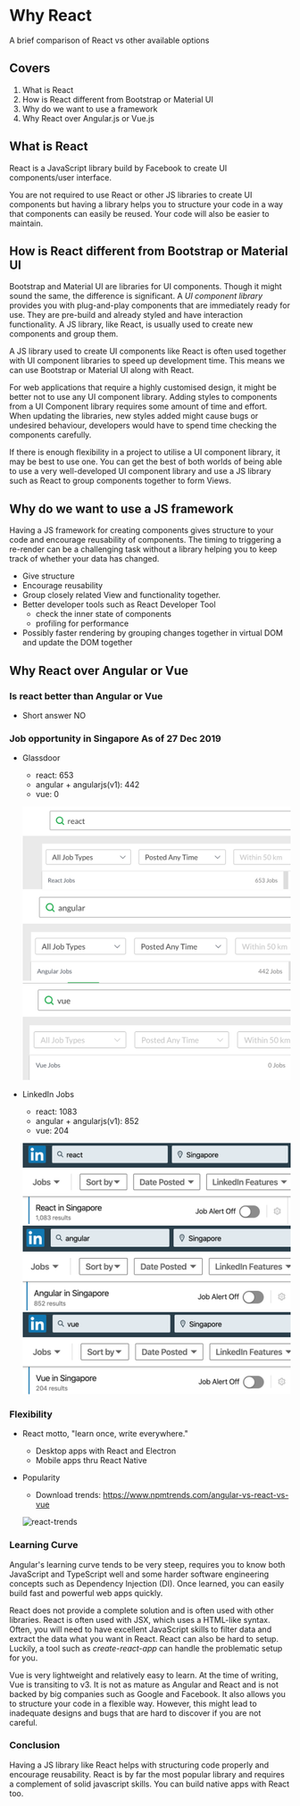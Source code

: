# Why React

A brief comparison of React vs other available options

## Covers

1. What is React
2. How is React different from Bootstrap or Material UI
3. Why do we want to use a framework
4. Why React over Angular.js or Vue.js

## What is React

React is a JavaScript library build by Facebook to create UI components/user interface.

You are not required to use React or other JS libraries to create UI components but having a library helps you to structure your code in a way that components can easily be reused. Your code will also be easier to maintain.

## How is React different from Bootstrap or Material UI

Bootstrap and Material UI are libraries for UI components. Though it might sound the same, the difference is significant. A _UI component library_ provides you with plug-and-play components that are immediately ready for use. They are pre-build and already styled and have interaction functionality. A JS library, like React, is usually used to create new components and group them.

A JS library used to create UI components like React is often used together with UI component libraries to speed up development time. This means we can use Bootstrap or Material UI along with React.

For web applications that require a highly customised design, it might be better not to use any UI component library. Adding styles to components from a UI Component library requires some amount of time and effort. When updating the libraries, new styles added might cause bugs or undesired behaviour, developers would have to spend time checking the components carefully.

If there is enough flexibility in a project to utilise a UI component library, it may be best to use one. You can get the best of both worlds of being able to use a very well-developed UI component library and use a JS library such as React to group components together to form Views.

## Why do we want to use a JS framework

Having a JS framework for creating components gives structure to your code and encourage reusability of components. The timing to triggering a re-render can be a challenging task without a library helping you to keep track of whether your data has changed.

- Give structure
- Encourage reusability
- Group closely related View and functionality together.
- Better developer tools such as React Developer Tool
  - check the inner state of components
  - profiling for performance
- Possibly faster rendering by grouping changes together in virtual DOM and update the DOM together

## Why React over Angular or Vue

### Is react better than Angular or Vue

- Short answer NO

### Job opportunity in Singapore As of 27 Dec 2019

- Glassdoor

  - react: 653
  - angular + angularjs(v1): 442
  - vue: 0

  ![glassdoor-react](_media/glassdoor-react.png)
  ![glassdoor-angular](_media/glassdoor-angular.png)
  ![glassdoor-vue](_media/glassdoor-vue.png)

- LinkedIn Jobs

  - react: 1083
  - angular + angularjs(v1): 852
  - vue: 204

  ![linkedin-react](_media/linkedin-react.png)
  ![linkedin-angular](_media/linkedin-angular.png)
  ![linkedin-vue](_media/linkedin-vue.png)

### Flexibility

- React motto, "learn once, write everywhere."

  - Desktop apps with React and Electron
  - Mobile apps thru React Native

- Popularity

  - Download trends: https://www.npmtrends.com/angular-vs-react-vs-vue

  ![react-trends](/_media/angular-react-vue-trends.png)

### Learning Curve

Angular's learning curve tends to be very steep, requires you to know both JavaScript and TypeScript well and some harder software engineering concepts such as Dependency Injection (DI). Once learned, you can easily build fast and powerful web apps quickly. ‌

React does not provide a complete solution and is often used with other libraries. React is often used with JSX, which uses a HTML-like syntax. Often, you will need to have excellent JavaScript skills to filter data and extract the data what you want in React. React can also be hard to setup. Luckily, a tool such as _create-react-app_ can handle the problematic setup for you. ‌

Vue is very lightweight and relatively easy to learn. At the time of writing, Vue is transiting to v3. It is not as mature as Angular and React and is not backed by big companies such as Google and Facebook. It also allows you to structure your code in a flexible way. However, this might lead to inadequate designs and bugs that are hard to discover if you are not careful.

### Conclusion

Having a JS library like React helps with structuring code properly and encourage reusability. React is by far the most popular library and requires a complement of solid javascript skills. You can build native apps with React too.
